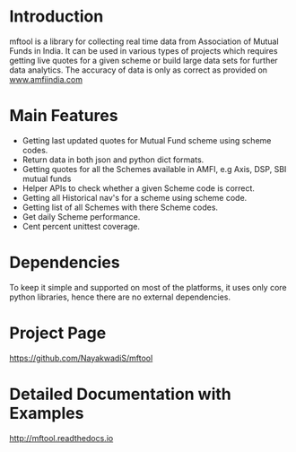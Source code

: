 Introduction
============
mftool is a library for collecting real time data from Association of Mutual Funds in India. It can be used in various types of projects which requires getting live quotes for a given scheme or build large data sets for further data analytics. The accuracy of data is only as correct as provided on www.amfiindia.com

Main Features
=============

* Getting last updated quotes for Mutual Fund scheme using scheme codes.
* Return data in both json and python dict formats.
* Getting quotes for all the Schemes available in AMFI, e.g Axis, DSP, SBI mutual funds
* Helper APIs to check whether a given Scheme code is correct.
* Getting all Historical nav's for a scheme using scheme code.
* Getting list of all Schemes with there Scheme codes.
* Get daily Scheme performance.
* Cent percent unittest coverage.

Dependencies
=============
To keep it simple and supported on most of the platforms, it uses only core python libraries, hence there are no external dependencies.

Project Page
=============
https://github.com/NayakwadiS/mftool

Detailed Documentation with Examples
====================================
http://mftool.readthedocs.io
